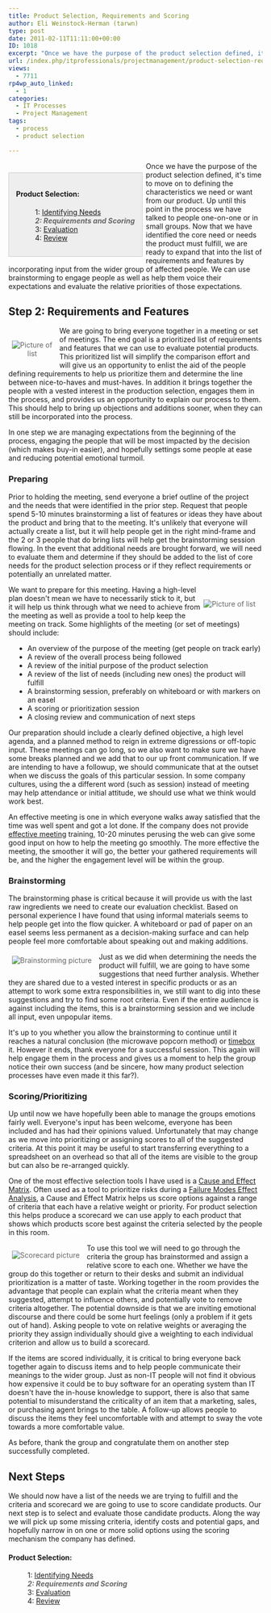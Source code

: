 ```yaml
---
title: Product Selection, Requirements and Scoring
author: Eli Weinstock-Herman (tarwn)
type: post
date: 2011-02-11T11:11:00+00:00
ID: 1018
excerpt: "Once we have the purpose of the product selection defined, it's time to move on to defining the characteristics we need or want from our product. Up until this point in the process we have talked to people one-on-one or in small groups. Now that we have identified the core need or needs the product must fulfill, we are ready to expand that into the list of requirements and features by incorporating input from the wider group of affected people. We can use brainstorming to engage people as well as help them voice their expectations and evaluate the relative priorities of those expectations."
url: /index.php/itprofessionals/projectmanagement/product-selection-requirements-and-scoring/
views:
  - 7711
rp4wp_auto_linked:
  - 1
categories:
  - IT Processes
  - Project Management
tags:
  - process
  - product selection

---
```

<div style="background-color: #eeeeee; padding: 1em; margin: 1.5em .5em 0em 0em; border: 1px solid #CCCCCC; float: left">
  <h4>
    Product Selection:
  </h4>
  
  <ul style="margin-left: 1em; list-style-type: none; ">
    <li>
      1: <a href="/index.php/itprofessionals/projectmanagement/product-selection-identifying-needs" title="Read the first entry">Identifying Needs</a>
    </li>
    <li style="color: #666666; font-style: italic; font-weight: bold">
      2: Requirements and Scoring
    </li>
    <li>
      3: <a href="/index.php/itprofessionals/projectmanagement/product-selection-evaluation" title="Read the third entry">Evaluation</a>
    </li>
    <li>
      4: <a href="/index.php/itprofessionals/projectmanagement/product-selection-reviewing-the-process" title="Read the 4th entry">Review</a>
    </li>
  </ul>
</div>

Once we have the purpose of the product selection defined, it's time to move on to defining the characteristics we need or want from our product. Up until this point in the process we have talked to people one-on-one or in small groups. Now that we have identified the core need or needs the product must fulfill, we are ready to expand that into the list of requirements and features by incorporating input from the wider group of affected people. We can use brainstorming to engage people as well as help them voice their expectations and evaluate the relative priorities of those expectations.

## Step 2: Requirements and Features

<div style="margin: 1.5em .5em .5em 0; padding: .5em; color: #666666; text-align: center; float: left;">
  <img src="http://tiernok.com/LTDBlog/ProductSelection/List.png" title="Picture of list" style="max-width: 80px" />
</div>

We are going to bring everyone together in a meeting or set of meetings. The end goal is a prioritized list of requirements and features that we can use to evaluate potential products. This prioritized list will simplify the comparison effort and will give us an opportunity to enlist the aid of the people defining requirements to help us prioritize them and determine the line between nice-to-haves and must-haves. In addition it brings together the people with a vested interest in the production selection, engages them in the process, and provides us an opportunity to explain our process to them. This should help to bring up objections and additions sooner, when they can still be incorporated into the process.

In one step we are managing expectations from the beginning of the process, engaging the people that will be most impacted by the decision (which makes buy-in easier), and hopefully settings some people at ease and reducing potential emotional turmoil.

### Preparing 

Prior to holding the meeting, send everyone a brief outline of the project and the needs that were identified in the prior step. Request that people spend 5-10 minutes brainstorming a list of features or ideas they have about the product and bring that to the meeting. It's unlikely that everyone will actually create a list, but it will help people get in the right mind-frame and the 2 or 3 people that do bring lists will help get the brainstorming session flowing. In the event that additional needs are brought forward, we will need to evaluate them and determine if they should be added to the list of core needs for the product selection process or if they reflect requirements or potentially an unrelated matter.

<div style="margin: 1.5em .5em .5em 0; padding: .5em; color: #666666; text-align: center; float: right;">
  <img src="http://tiernok.com/LTDBlog/ProductSelection/clock.png" title="Picture of list" />
</div>

We want to prepare for this meeting. Having a high-level plan doesn't mean we have to necessarily stick to it, but it will help us think through what we need to achieve from the meeting as well as provide a tool to help keep the meeting on track. Some highlights of the meeting (or set of meetings) should include:

<ul style="margin-left: 1em;">
  <li>
    An overview of the purpose of the meeting (get people on track early)
  </li>
  <li>
    A review of the overall process being followed
  </li>
  <li>
    A review of the initial purpose of the product selection
  </li>
  <li>
    A review of the list of needs (including new ones) the product will fulfill
  </li>
  <li>
    A brainstorming session, preferably on whiteboard or with markers on an easel
  </li>
  <li>
    A scoring or prioritization session
  </li>
  <li>
    A closing review and communication of next steps
  </li>
</ul>

Our preparation should include a clearly defined objective, a high level agenda, and a planned method to reign in extreme digressions or off-topic input. These meetings can go long, so we also want to make sure we have some breaks planned and we add that to our up front communication. If we are intending to have a followup, we should communicate that at the outset when we discuss the goals of this particular session. In some company cultures, using the a different word (such as session) instead of meeting may help attendance or initial attitude, we should use what we think would work best.

An effective meeting is one in which everyone walks away satisfied that the time was well spent and got a lot done. If the company does not provide [effective meeting][1] training, 10-20 minutes perusing the web can give some good input on how to help the meeting go smoothly. The more effective the meeting, the smoother it will go, the better your gathered requirements will be, and the higher the engagement level will be within the group. 

### Brainstorming 

The brainstorming phase is critical because it will provide us with the last raw ingredients we need to create our evaluation checklist. Based on personal experience I have found that using informal materials seems to help people get into the flow quicker. A whiteboard or pad of paper on an easel seems less permanent as a decision-making surface and can help people feel more comfortable about speaking out and making additions.

<div style="margin: 0em .5em .5em 0; padding: .5em; color: #666666; text-align: center; float: left;">
  <img src="http://tiernok.com/LTDBlog/ProductSelection/words.png" title="Brainstorming picture" />
</div>

Just as we did when determining the needs the product will fulfill, we are going to have some suggestions that need further analysis. Whether they are shared due to a vested interest in specific products or as an attempt to work some extra responsibilities in, we still want to dig into these suggestions and try to find some root criteria. Even if the entire audience is against including the items, this is a brainstorming session and we include all input, even unpopular items. 

It's up to you whether you allow the brainstorming to continue until it reaches a natural conclusion (the microwave popcorn method) or [timebox][2] it. However it ends, thank everyone for a successful session. This again will help engage them in the process and gives us a moment to help the group notice their own success (and be sincere, how many product selection processes have even made it this far?).

### Scoring/Prioritizing 

Up until now we have hopefully been able to manage the groups emotions fairly well. Everyone's input has been welcome, everyone has been included and has had their opinions valued. Unfortunately that may change as we move into prioritizing or assigning scores to all of the suggested criteria. At this point it may be useful to start transferring everything to a spreadsheet on an overhead so that all of the items are visible to the group but can also be re-arranged quickly. 

One of the most effective selection tools I have used is a [Cause and Effect Matrix][3]. Often used as a tool to prioritize risks during a [Failure Modes Effect Analysis][4], a Cause and Effect Matrix helps us score options against a range of criteria that each have a relative weight or priority. For product selection this helps produce a scorecard we can use apply to each product that shows which products score best against the criteria selected by the people in this room.

<div style="margin: .5em .5em .5em 0; padding: .5em; color: #666666; text-align: center; float: left;">
  <img src="http://tiernok.com/LTDBlog/ProductSelection/scorecard.png" title="Scorecard picture" />
</div>

To use this tool we will need to go through the criteria the group has brainstormed and assign a relative score to each one. Whether we have the group do this together or return to their desks and submit an individual prioritization is a matter of taste. Working together in the room provides the advantage that people can explain what the criteria meant when they suggested, attempt to influence others, and potentially vote to remove criteria altogether. The potential downside is that we are inviting emotional discourse and there could be some hurt feelings (only a problem if it gets out of hand). Asking people to vote on relative weights or averaging the priority they assign individually should give a weighting to each individual criterion and allow us to build a scorecard.

If the items are scored individually, it is critical to bring everyone back together again to discuss items and to help people communicate their meanings to the wider group. Just as non-IT people will not find it obvious how expensive it could be to buy software for an operating system than IT doesn't have the in-house knowledge to support, there is also that same potential to misunderstand the criticality of an item that a marketing, sales, or purchasing agent brings to the table. A follow-up allows people to discuss the items they feel uncomfortable with and attempt to sway the vote towards a more comfortable value.

As before, thank the group and congratulate them on another step successfully completed. 

## Next Steps

We should now have a list of the needs we are trying to fulfill and the criteria and scorecard we are going to use to score candidate products. Our next step is to select and evaluate those candidate products. Along the way we will pick up some missing criteria, identify costs and potential gaps, and hopefully narrow in on one or more solid options using the scoring mechanism the company has defined.

#### Product Selection:

<ul style="margin-left: 1em; list-style-type: none; ">
  <li>
    1: <a href="/index.php/ITProfessionals/ITProcesses/product-selection-identifying-needs" title="Read the first entry">Identifying Needs</a>
  </li>
  <li style="color: #666666; font-style: italic; font-weight: bold">
    2: Requirements and Scoring
  </li>
  <li>
    3: <a href="/index.php/ITProfessionals/ITProcesses/product-selection-evaluation" title="Read the third entry">Evaluation</a>
  </li>
  <li>
    4: <a href="/index.php/ITProfessionals/ITProcesses/product-selection-reviewing-the-process" title="Read the 4th entry">Review</a>
  </li>
</ul>

 [1]: http://www.bnet.com/article/how-to-run-an-effective-meeting/61211 "Good Effective Meeting article to start with"
 [2]: http://en.wikipedia.org/wiki/Timeboxing "Timeboxing via Wikipedia"
 [3]: http://lssacademy.com/2007/06/11/need-help-making-decisions/ "Read more on Cause and Effect matrix"
 [4]: http://en.wikipedia.org/wiki/Failure_mode_and_effects_analysis "FMEA at Wikipedia"